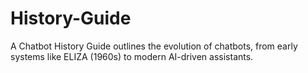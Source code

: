 # History-Guide
A Chatbot History Guide outlines the evolution of chatbots, from early systems like ELIZA (1960s) to modern AI-driven assistants.
